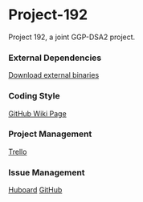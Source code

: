 Project-192
===========

Project 192, a joint GGP-DSA2 project.

### External Dependencies
[Download external binaries](https://www.dropbox.com/s/r88lvsu6rzb5kfj/Project-192.zip)

### Coding Style
[GitHub Wiki Page](https://github.com/ColdenCullen/Project-192/wiki/Coding-Standards)

### Project Management
[Trello](https://trello.com/board/project-192/518da698f1ec727821001426)

### Issue Management
[Huboard](http://huboard.com/ColdenCullen/Project-192/board)
[GitHub](https://github.com/ColdenCullen/Project-192/issues?state=open)

